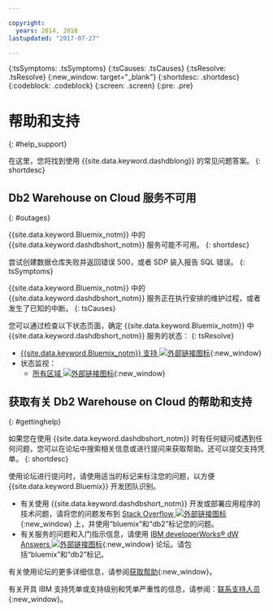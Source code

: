 ```yaml
---

copyright:
  years: 2014, 2018
lastupdated: "2017-07-27"

---
```


<!-- Attribute definitions --> 
{:tsSymptoms: .tsSymptoms} 
{:tsCauses: .tsCauses} 
{:tsResolve: .tsResolve} 
{:new_window: target="_blank"}
{:shortdesc: .shortdesc}
{:codeblock: .codeblock}
{:screen: .screen}
{:pre: .pre}

# 帮助和支持
{: #help_support}

在这里，您将找到使用 {{site.data.keyword.dashdblong}} 的常见问题答案。
{: shortdesc}

<!-- ##Cannot log in to RStudio
{: #r_studio}

Single sign-on (SSO) for RStudio is not available for {{site.data.keyword.dashdblong}}.
{: shortdesc}

You want to log in to RStudio from {{site.data.keyword.dashdbshort_notm}} by using SSO, but you are prompted for a password.
{: tsSymptoms}

SSO to RStudio is not available in {{site.data.keyword.dashdbshort_notm}}.
{: tsCauses}

To get your credentials for RStudio, consult your `VCAP_SERVICES` environment variable. Further information is available in [Getting started with {{site.data.keyword.dashdbshort_notm}}](/docs/services/dashDB/dashDB.html#dashDB){:new_window}.
{: tsResolve}


##Cannot find the `diag.log` file for troubleshooting
{: #diag_log}

The `diag.log` file is not available.
{: shortdesc}

You want to troubleshoot and cannot find the `diag.log` file for {{site.data.keyword.dashdbshort_notm}}.
{: tsSymptoms}

The `diag.log` file is not available on {{site.data.keyword.dashdbshort_notm}}, nor is any other log specific to DB2®.
{: tsCauses}

The application-specific logs can be accessed by the Cloud Foundry CLI (command line interface). From the CLI, enter **cf logs recent**. The logs can also be accessed on the {{site.data.keyword.Bluemix_notm}} site by selecting your app and going to **Files and Logs**.
{: tsResolve}

##Cannot find org or space: Bluemix ID mismatch
{: #org_space_id}

An organization or space cannot be found for a new {{site.data.keyword.dashdbshort_notm}} instance.
{: shortdesc}

You want to create a new {{site.data.keyword.dashdbshort_notm}} service instance in {{site.data.keyword.Bluemix_notm}} by using the warehousing feature in the Cloudant® dashboard, but you get the following error message: `Cannot find org or space.`
{: tsSymptoms}

To provision a new {{site.data.keyword.dashdbshort_notm}} service instance in {{site.data.keyword.Bluemix_notm}}, the Cloudant warehousing feature attempts to find the "best fit" {{site.data.keyword.Bluemix_notm}} target organization for the authenticated {{site.data.keyword.Bluemix_notm}} user. The warehousing feature typically looks for an organization that matches the {{site.data.keyword.Bluemix_notm}} ID, an ID that is usually the user’s email address. If a matching organization is not found and the user has access to only one organization, the warehousing feature selects that organization. There might be situations where the user does not have an organization that they can access or the user has access to multiple organizations. In those situations, Cloudant cannot determine where to provision the {{site.data.keyword.dashdbshort_notm}} instance and the error message is displayed.
{: tsCauses}

To resolve the problem, choose one of the following options:
{: tsResolve}

* From the drop-down list in the Cloudant dashboard, select the {{site.data.keyword.Bluemix_notm}} organization in which you want the {{site.data.keyword.dashdbshort_notm}} instance to be created. After you select the organization, select the appropriate space from the secondary drop-down list.
* Manually provision a {{site.data.keyword.dashdbshort_notm}} instance directly in {{site.data.keyword.Bluemix_notm}} and select the created {{site.data.keyword.dashdbshort_notm}} service instance from the drop-down list in the Cloudant dashboard.


##Cannot find org or space: Region mismatch
{: #org_space_region}

An organization or space cannot be found for a new {{site.data.keyword.dashdbshort_notm}} instance.
{: shortdesc}

You want to create a new {{site.data.keyword.dashdbshort_notm}} service instance, but the drop-down lists of existing {{site.data.keyword.dashdbshort_notm}} service instances or {{site.data.keyword.Bluemix_notm}} organizations is empty. A new {{site.data.keyword.dashdbshort_notm}} service instance cannot be provisioned and you get the following error message: `Cannot find org or space.`
{: tsSymptoms}

If the user’s {{site.data.keyword.Bluemix_notm}} account is in a different region than the Cloudant cluster, the provisioning request fails. For example, the {{site.data.keyword.Bluemix_notm}} account was on-boarded in the Europe United Kingdom region, but the Cloudant cluster works with the US South region. As a result, the existing service instance and organization drop-down lists in the Cloudant dashboard might be empty or show organizations and spaces that belong to a different region altogether.
{: tsCauses}

1. Log in to the {{site.data.keyword.Bluemix_notm}} dashboard and switch to your expected region. Follow any prompts to complete the onboarding in that region. As an alternative, create a {{site.data.keyword.Bluemix_notm}} account in the appropriate region.
2. Log in to the Cloudant dashboard to repeat the {{site.data.keyword.dashdbshort_notm}} service instance selection.
{: tsResolve}

##Exceeded services limit
{: #service_limit}

The {{site.data.keyword.dashdbshort_notm}} service in {{site.data.keyword.Bluemix_notm}} exceeded its limit.
{: shortdesc}

While you are using the {{site.data.keyword.dashdbshort_notm}} service in {{site.data.keyword.Bluemix_notm}}, the following error message is displayed: `Exceeded your organization’s services limit.`
{: tsSymptoms}

You are still on the no-cost {{site.data.keyword.Bluemix_notm}} trial, which has service limits.
{: tsCauses}

To resolve the problem, choose one of the following options:
{: tsResolve}

* To free up resources, drop services in your {{site.data.keyword.Bluemix_notm}} dashboard that you no longer use. Retry the provisioning request for a new {{site.data.keyword.dashdbshort_notm}} instance.
* Use the {{site.data.keyword.Bluemix_notm}} dashboard to manually provision a {{site.data.keyword.dashdbshort_notm}} instance in an appropriate organization or space that does not have service limits. Select that instance from the Cloudant dashboard. -->


## Db2 Warehouse on Cloud 服务不可用
{: #outages}

{{site.data.keyword.Bluemix_notm}} 中的 {{site.data.keyword.dashdbshort_notm}} 服务可能不可用。
{: shortdesc}

尝试创建数据仓库失败并返回错误 500，或者 SDP 装入报告 SQL 错误。
{: tsSymptoms}

{{site.data.keyword.Bluemix_notm}} 中的 {{site.data.keyword.dashdbshort_notm}} 服务正在执行安排的维护过程，或者发生了已知的中断。
{: tsCauses}

您可以通过检查以下状态页面，确定 {{site.data.keyword.Bluemix_notm}} 中 {{site.data.keyword.dashdbshort_notm}} 服务的状态：
{: tsResolve}

* [{{site.data.keyword.Bluemix_notm}} 支持 ![外部链接图标](../../icons/launch-glyph.svg "外部链接图标")](https://developer.ibm.com/bluemix/support/#status){:new_window}
* 状态监视：
  * [所有区域 ![外部链接图标](../../icons/launch-glyph.svg "外部链接图标")](https://console.eu-gb.bluemix.net/status?tags=platform,runtimes,services,ibm:yp:eu-gb,ibm:yp:eu-de,ibm:yp:us-south,ibm:yp:au-syd){:new_window}
  <!--[US - South region ![External link icon](../../icons/launch-glyph.svg "External link icon")](http://estado.ng.bluemix.net/internalstatus){:new_window}
  [Europe - United Kingdom region ![External link icon](../../icons/launch-glyph.svg "External link icon")](http://estado.eu-gb.bluemix.net/internalstatus){:new_window}
  [Europe - Germany region ![External link icon](../../icons/launch-glyph.svg "External link icon")](http://estado.eu-de.bluemix.net/internalstatus){:new_window}
  [Australia - Sydney region ![External link icon](../../icons/launch-glyph.svg "External link icon")](http://estado.au-syd.bluemix.net/internalstatus){:new_window}-->


## 获取有关 Db2 Warehouse on Cloud 的帮助和支持
{: #gettinghelp}

如果您在使用 {{site.data.keyword.dashdbshort_notm}} 时有任何疑问或遇到任何问题，您可以在论坛中搜索相关信息或进行提问来获取帮助。还可以提交支持凭单。
{: shortdesc}

使用论坛进行提问时，请使用适当的标记来标注您的问题，以方便 {{site.data.keyword.Bluemix}} 开发团队识别。

* 有关使用 {{site.data.keyword.dashdbshort_notm}} 开发或部署应用程序的技术问题，请将您的问题发布到 [Stack Overflow ![外部链接图标](../../icons/launch-glyph.svg "外部链接图标")](http://stackoverflow.com/search?q=dashdb+bluemix){:new_window} 上，并使用“bluemix”和“db2”标记您的问题。
* 有关服务的问题和入门指示信息，请使用 [IBM developerWorks® dW Answers ![外部链接图标](../../icons/launch-glyph.svg "外部链接图标")](https://developer.ibm.com/answers/topics/dashdb/?smartspace=bluemix){:new_window} 论坛。请包括“bluemix”和“db2”标记。

有关使用论坛的更多详细信息，请参阅[获取帮助](/docs/support/index.html#getting-help){:new_window}。

有关开具 IBM 支持凭单或支持级别和凭单严重性的信息，请参阅：[联系支持人员](/docs/support/index.html#contacting-support){:new_window}。



